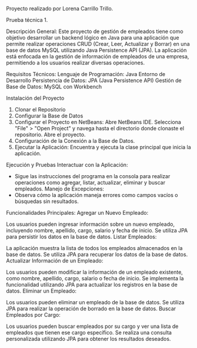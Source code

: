 Proyecto realizado por Lorena Carrillo Trillo.

Prueba técnica 1.

Descripción General:
Este proyecto de gestión de empleados tiene como objetivo desarrollar un backend lógico en Java para una aplicación que permite realizar operaciones CRUD (Crear, Leer, Actualizar y Borrar) en una base de datos MySQL utilizando Java Persistence API (JPA). La aplicación está enfocada en la gestión de información de empleados de una empresa, permitiendo a los usuarios realizar diversas operaciones.


Requisitos Técnicos:
Lenguaje de Programación: Java
Entorno de Desarrollo
Persistencia de Datos: JPA (Java Persistence API)
Gestión de Base de Datos: MySQL con Workbench


Instalación del Proyecto
1. Clonar el Repositorio
2. Configurar la Base de Datos
3. Configurar el Proyecto en NetBeans:
Abre NetBeans IDE.
Selecciona "File" > "Open Project" y navega hasta el directorio donde clonaste el repositorio. Abre el proyecto.
4. Configuración de la Conexión a la Base de Datos.
5. Ejecutar la Aplicación:
Encuentra y ejecuta la clase principal que inicia la aplicación.


Ejecución y Pruebas
Interactuar con la Aplicación:
- Sigue las instrucciones del programa en la consola para realizar operaciones como agregar, listar, actualizar, eliminar y buscar empleados.
Manejo de Excepciones:
- Observa cómo la aplicación maneja errores como campos vacíos o búsquedas sin resultados.


Funcionalidades Principales:
Agregar un Nuevo Empleado:

Los usuarios pueden ingresar información sobre un nuevo empleado, incluyendo nombre, apellido, cargo, salario y fecha de inicio.
Se utiliza JPA para persistir los datos en la base de datos.
Listar Empleados:

La aplicación muestra la lista de todos los empleados almacenados en la base de datos.
Se utiliza JPA para recuperar los datos de la base de datos.
Actualizar Información de un Empleado:

Los usuarios pueden modificar la información de un empleado existente, como nombre, apellido, cargo, salario o fecha de inicio.
Se implementa la funcionalidad utilizando JPA para actualizar los registros en la base de datos.
Eliminar un Empleado:

Los usuarios pueden eliminar un empleado de la base de datos.
Se utiliza JPA para realizar la operación de borrado en la base de datos.
Buscar Empleados por Cargo:

Los usuarios pueden buscar empleados por su cargo y ver una lista de empleados que tienen ese cargo específico.
Se realiza una consulta personalizada utilizando JPA para obtener los resultados deseados.




